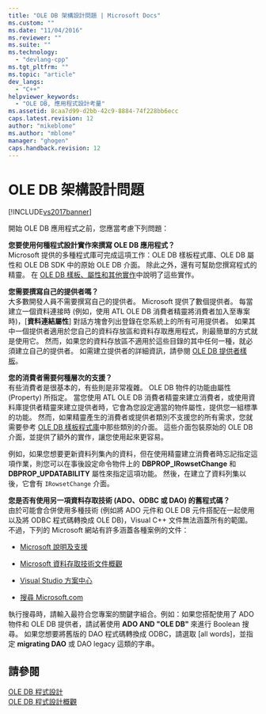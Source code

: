 ```yaml
---
title: "OLE DB 架構設計問題 | Microsoft Docs"
ms.custom: ""
ms.date: "11/04/2016"
ms.reviewer: ""
ms.suite: ""
ms.technology: 
  - "devlang-cpp"
ms.tgt_pltfrm: ""
ms.topic: "article"
dev_langs: 
  - "C++"
helpviewer_keywords: 
  - "OLE DB, 應用程式設計考量"
ms.assetid: 8caa7d99-d2bb-42c9-8884-74f228bb6ecc
caps.latest.revision: 12
author: "mikeblome"
ms.author: "mblome"
manager: "ghogen"
caps.handback.revision: 12
---
```

# OLE DB 架構設計問題
[!INCLUDE[vs2017banner](../../assembler/inline/includes/vs2017banner.md)]

開始 OLE DB 應用程式之前，您應當考慮下列問題：  
  
 **您要使用何種程式設計實作來撰寫 OLE DB 應用程式？**  
 Microsoft 提供的多種程式庫可完成這項工作：OLE DB 樣板程式庫、OLE DB 屬性和 OLE DB SDK 中的原始 OLE DB 介面。  除此之外，還有可幫助您撰寫程式的精靈。  在 [OLE DB 樣板、屬性和其他實作](../../data/oledb/ole-db-templates-attributes-and-other-implementations.md)中說明了這些實作。  
  
 **您需要撰寫自己的提供者嗎？**  
 大多數開發人員不需要撰寫自己的提供者。  Microsoft 提供了數個提供者。  每當建立一個資料連接時 \(例如，使用 ATL OLE DB 消費者精靈將消費者加入至專案時\)，\[**資料連結屬性**\] 對話方塊會列出登錄在您系統上的所有可用提供者。  如果其中一個提供者適用於您自己的資料存放區和資料存取應用程式，則最簡單的方式就是使用它。  然而，如果您的資料存放區不適用於這些目錄的其中任何一種，就必須建立自己的提供者。  如需建立提供者的詳細資訊，請參閱 [OLE DB 提供者樣板](../../data/oledb/ole-db-provider-templates-cpp.md)。  
  
 **您的消費者需要何種層次的支援？**  
 有些消費者是很基本的，有些則是非常複雜。  OLE DB 物件的功能由屬性 \(Property\) 所指定。  當您使用 ATL OLE DB 消費者精靈來建立消費者，或使用資料庫提供者精靈來建立提供者時，它會為您設定適當的物件屬性，提供您一組標準的功能。  然而，如果精靈產生的消費者或提供者類別不支援您的所有需求，您就需要參考 [OLE DB 樣板程式庫](../../data/oledb/ole-db-templates.md)中那些類別的介面。  這些介面包裝原始的 OLE DB 介面，並提供了額外的實作，讓您使用起來更容易。  
  
 例如，如果您想要更新資料列集內的資料，但在使用精靈建立消費者時忘記指定這項作業，則您可以在事後設定命令物件上的 **DBPROP\_IRowsetChange** 和 **DBPROP\_UPDATABILITY** 屬性來指定這項功能。  然後，在建立了資料列集以後，它會有 `IRowsetChange` 介面。  
  
 **您是否有使用另一項資料存取技術 \(ADO、ODBC 或 DAO\) 的舊程式碼？**  
 由於可能會合併使用多種技術 \(例如將 ADO 元件和 OLE DB 元件搭配在一起使用以及將 ODBC 程式碼轉換成 OLE DB\)，Visual C\+\+ 文件無法涵蓋所有的範圍。  不過，下列的 Microsoft 網站有許多涵蓋各種案例的文件：  
  
-   [Microsoft 說明及支援](http://go.microsoft.com/fwlink/?LinkId=148218)  
  
-   [Microsoft 資料存取技術文件概觀](http://go.microsoft.com/fwlink/?LinkId=148217)  
  
-   [Visual Studio 方案中心](http://go.microsoft.com/fwlink/?LinkId=148215)  
  
-   [搜尋 Microsoft.com](http://search.microsoft.com/)  
  
 執行搜尋時，請輸入最符合您專案的關鍵字組合。例如：如果您搭配使用了 ADO 物件和 OLE DB 提供者，請試著使用 **ADO AND "OLE DB"** 來進行 Boolean 搜尋。  如果您想要將舊版的 DAO 程式碼轉換成 ODBC，請選取 \[all words\]，並指定 **migrating DAO** 或 DAO legacy 這類的字串。  
  
## 請參閱  
 [OLE DB 程式設計](../../data/oledb/ole-db-programming.md)   
 [OLE DB 程式設計概觀](../../data/oledb/ole-db-programming-overview.md)